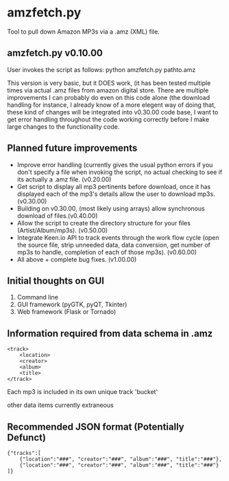 amzfetch.py
===========

Tool to pull down Amazon MP3s via a .amz (XML) file.

amzfetch.py v0.10.00
------------------------------------

User invokes the script as follows:
    python amzfetch.py pathto.amz
    
This version is very basic, but it DOES work, (it has been tested multiple times via actual .amz files from amazon digital store.
There are multiple improvements I can probably do even on this code alone (the download handling for instance, I already know of a more elegent way of doing that, these kind of changes will be integrated into v0.30.00 code base, I want to get error handling throughout the code working correctly before I make large changes to the functionality code.

Planned future improvements
---------------------------

* Improve error handling (currently gives the usual python errors if you don't specify a file when invoking the script, no actual checking to see if its actually a .amz file. (v0.20.00)
* Get script to display all mp3 pertinents before download, once it has displayed each of the mp3's details allow the user to download mp3s. (v0.30.00)
* Building on v0.30.00, (most likely using arrays) allow synchronous download of files.(v0.40.00)
* Allow the script to create the directory structure for your files (Artist/Album/mp3s). (v0.50.00)
* Integrate Keen.io API to track events through the work flow cycle (open the source file, strip unneeded data, data conversion, get number of mp3s to handle, completion of each of those mp3s). (v0.60.00)
* All above + complete bug fixes. (v1.00.00)

Initial thoughts on GUI
-----------------------

1. Command line
2. GUI framework (pyGTK, pyQT, Tkinter)
3. Web framework (Flask or Tornado)

Information required from data schema in .amz
---------------------------------------------

```
<track>
	<location>
	<creator>
	<album>
	<title>
</track>
```
Each mp3 is included in its own unique track 'bucket'

other data items currently extraneous

Recommended JSON format (Potentially Defunct)
---------------------------------------------

```
{"tracks":[
    {"location":"###", "creator":"###", "album":"###", "title":"###"},
	{"location":"###", "creator":"###", "album":"###", "title":"###"}
]}
```
